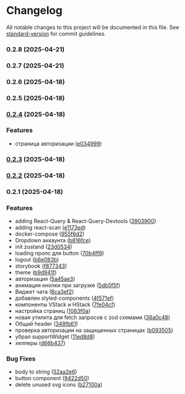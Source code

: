 # Changelog

All notable changes to this project will be documented in this file. See [standard-version](https://github.com/conventional-changelog/standard-version) for commit guidelines.

### 0.2.8 (2025-04-21)

### 0.2.7 (2025-04-21)

### 0.2.6 (2025-04-18)

### 0.2.5 (2025-04-18)

### [0.2.4](https://github.com/ipLance-digital/immortal_poni_client/compare/v0.2.3...v0.2.4) (2025-04-18)


### Features

* страница авторизации ([e034999](https://github.com/ipLance-digital/immortal_poni_client/commit/e03499957828aaf40f4cf9247cf7d5b02a3346df))

### [0.2.3](https://github.com/ipLance-digital/immortal_poni_client/compare/v0.2.2...v0.2.3) (2025-04-18)

### [0.2.2](https://github.com/ipLance-digital/immortal_poni_client/compare/v0.2.1...v0.2.2) (2025-04-18)

### 0.2.1 (2025-04-18)


### Features

* adding React-Query & React-Query-Devtools ([3903900](https://github.com/ipLance-digital/immortal_poni_client/commit/3903900831cad485cecd3f6f0df6727e31d8a499))
* adding react-scan ([e1173ed](https://github.com/ipLance-digital/immortal_poni_client/commit/e1173ed998c943663d7e165931111a7c020e0b20))
* docker-compose ([955f6d2](https://github.com/ipLance-digital/immortal_poni_client/commit/955f6d2cdec2de6a6e98ea035c185def17017666))
* Dropdown аккаунта ([b816fce](https://github.com/ipLance-digital/immortal_poni_client/commit/b816fce4c190144748362775ff917786f802e032))
* init zustand ([23d0534](https://github.com/ipLance-digital/immortal_poni_client/commit/23d05349133eac206c17e95b476f1301c0bee5ed))
* loading пропс для button ([70b4ff9](https://github.com/ipLance-digital/immortal_poni_client/commit/70b4ff9c5ced8e962e9291164539c4d74dd14925))
* logout ([b6e083b](https://github.com/ipLance-digital/immortal_poni_client/commit/b6e083b5b348e7646a9168e7047127b41cbe8d57))
* storybook ([f877343](https://github.com/ipLance-digital/immortal_poni_client/commit/f87734328381c6d3f92a8a4ac8bd7f1cc6394f35))
* theme ([b9d941f](https://github.com/ipLance-digital/immortal_poni_client/commit/b9d941f0200527791fe7272be75ea2c00cb2713b))
* авторизация ([5a45ae3](https://github.com/ipLance-digital/immortal_poni_client/commit/5a45ae3da093a4ce1666807137eedd736f064971))
* анимация кнопки при загрузке ([5db5f5f](https://github.com/ipLance-digital/immortal_poni_client/commit/5db5f5f777832407b88672e20594c73cc172803c))
* Виджет чата ([8ca3ef2](https://github.com/ipLance-digital/immortal_poni_client/commit/8ca3ef299f5d100821f7bbb49cee1ce9e50b7e03))
* добавлен styled-components ([4f571ef](https://github.com/ipLance-digital/immortal_poni_client/commit/4f571ef50376ef62af623bd826a67843ea0efe36))
* компоненты VStack и HStack ([7fe04cf](https://github.com/ipLance-digital/immortal_poni_client/commit/7fe04cf17392643cd874079a4667f628ed2c13d1))
* настройка страниц ([1083f0a](https://github.com/ipLance-digital/immortal_poni_client/commit/1083f0aeb43f633412a91a9499fd8c3349f36bed))
* новая утилита для fetch запросов с zod схемами ([38a0c48](https://github.com/ipLance-digital/immortal_poni_client/commit/38a0c489862a6e5ada70b5e96bbf03ca94723532))
* Общий header ([348fb61](https://github.com/ipLance-digital/immortal_poni_client/commit/348fb61111c6de72b27f58e7d2a00c703deca3c4))
* проверка авторизации на защищенных страницах ([b093505](https://github.com/ipLance-digital/immortal_poni_client/commit/b09350532c40cec6aa4089c7194f8840048b07db))
* убрал supportWidget ([11ed8d8](https://github.com/ipLance-digital/immortal_poni_client/commit/11ed8d8fb11fda461179c24f5df43e7c037a8e02))
* хелперы ([d66b437](https://github.com/ipLance-digital/immortal_poni_client/commit/d66b437152ed35b854d17e2d6c29a7a711d627a0))


### Bug Fixes

* body to string ([52aa2e6](https://github.com/ipLance-digital/immortal_poni_client/commit/52aa2e62062b8b6aa9a7983f5f23349639afee20))
* button component ([9422d50](https://github.com/ipLance-digital/immortal_poni_client/commit/9422d50aa5389207fdb61161b4cc4c1c3a0ef20b))
* delete unused svg icons ([b27100a](https://github.com/ipLance-digital/immortal_poni_client/commit/b27100ab89c6e9fe0c0fd659cd95839a4a607d26))
